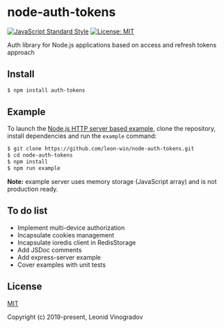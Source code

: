 # node-auth-tokens

[![JavaScript Standard Style](https://img.shields.io/badge/code_style-standard-brightgreen.svg?style=flat-square)](https://standardjs.com)
[![License: MIT](https://img.shields.io/github/license/leon-win/node-auth-tokens?style=flat-square)](http://opensource.org/licenses/MIT)

Auth library for Node.js applications based on access and refresh tokens approach

## Install
```sh
$ npm install auth-tokens
```

## Example
To launch the [Node.js HTTP server based example](example/server-node.js), clone the repository, install dependencies and run the `example` command:
```sh
$ git clone https://github.com/leon-win/node-auth-tokens.git
$ cd node-auth-tokens
$ npm install
$ npm run example
```

**Note:** example server uses memory storage (JavaScript array) and is not production ready.

## To do list
* Implement multi-device authorization
* Incapsulate cookies management
* Incapsulate ioredis client in RedisStorage
* Add JSDoc comments
* Add express-server example
* Cover examples with unit tests


## License

[MIT](LICENSE)

Copyright (c) 2019-present, Leonid Vinogradov
